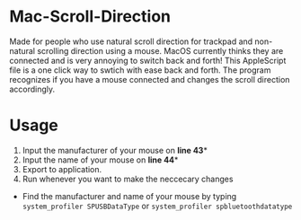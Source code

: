 # Mac-Scroll-Direction
Made for people who use natural scroll direction for trackpad and non-natural scrolling direction using a mouse. MacOS currently thinks they are connected and is very annoying to switch back and forth! This AppleScript file is a one click way to swtich with ease back and forth. The program recognizes if you have a mouse connected and changes the scroll direction accordingly. 

# Usage
1. Input the manufacturer of your mouse on **line 43***
2. Input the name of your mouse on **line 44***
3. Export to application. 
4. Run whenever you want to make the neccecary changes

* Find the manufacturer and name of your mouse by typing `system_profiler SPUSBDataType` or `system_profiler spbluetoothdatatype`
